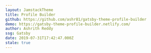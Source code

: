 ```yaml
---
layout: JamstackTheme
title: Profile Builder
github: https://github.com/ashr81/gatsby-theme-profile-builder
demo: https://gatsby-theme-profile-builder.netlify.com/
author: Ashrith Reddy
ssg: Gatsby
date: 2019-07-31T17:42:47.000Z
stale: true
---
```

